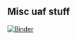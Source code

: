 
## Misc uaf stuff

[![Binder](https://mybinder.org/badge_logo.svg)](https://mybinder.org/v2/gh/aminnj/miscnotebooks/master?filepath=uaf%2Fanalyze_hadoop_condor.ipynb)

